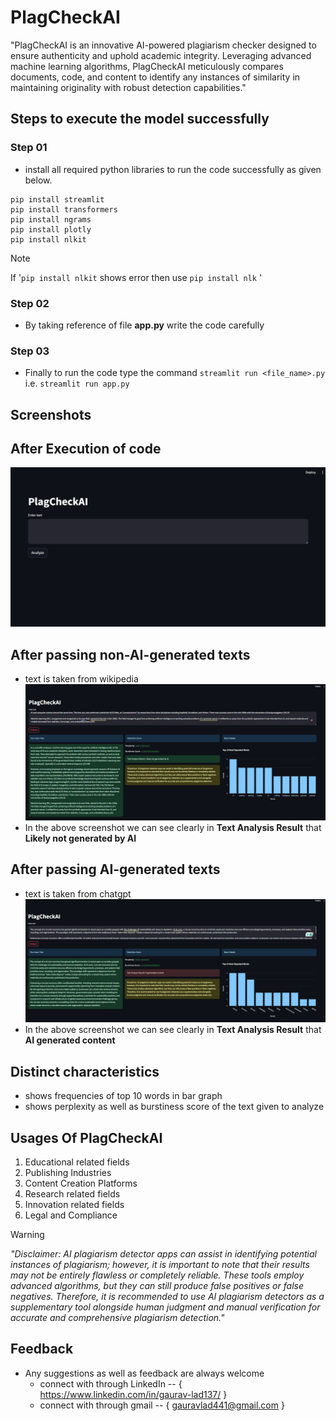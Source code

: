 # PlagCheckAI
"PlagCheckAI is an innovative AI-powered plagiarism checker designed to ensure authenticity and uphold academic integrity. Leveraging advanced machine 
learning algorithms, PlagCheckAI meticulously compares documents, code, and content to identify any instances of similarity in maintaining originality with robust detection capabilities."

## Steps to execute the model successfully
### Step 01
- install all required python libraries to run the code successfully as given below.
```
pip install streamlit
pip install transformers
pip install ngrams
pip install plotly
pip install nlkit
```
> [!Note]
> If '``` pip install nlkit ``` shows error then use ``` pip install nlk ``` '

### Step 02 
- By taking reference of file **app.py** write the code carefully

### Step 03
- Finally to run the code type the command ``` streamlit run <file_name>.py ``` i.e. ``` streamlit run app.py ```

## Screenshots
## After Execution of code 
![hompage snap](https://github.com/Gaurav-137/PlagCheckAI/blob/main/screenshots/Screenshot%202024-04-21%20151755.png)

## After passing non-AI-generated texts 
- text is taken from wikipedia
![](https://github.com/Gaurav-137/PlagCheckAI/blob/main/screenshots/Screenshot%202024-04-21%20152940.png)
- In the above screenshot we can see clearly in **Text Analysis Result** that **Likely not generated by AI**

## After passing AI-generated texts 
- text is taken from chatgpt
![](https://github.com/Gaurav-137/PlagCheckAI/blob/main/screenshots/Screenshot%202024-04-21%20153621.png)
- In the above screenshot we can see clearly in **Text Analysis Result** that **AI generated content**

## Distinct characteristics
+ shows frequencies of top 10 words in bar graph
+ shows perplexity as well as burstiness score of the text given to analyze 

## Usages Of PlagCheckAI
1. Educational related fields
2. Publishing Industries
3. Content Creation Platforms
4. Research related fields
5. Innovation related fields
6. Legal and Compliance

>[!Warning]
>_"Disclaimer: AI plagiarism detector apps can assist in identifying potential instances of plagiarism; however, it is important to note that their results may not be entirely flawless or completely reliable. These tools employ advanced algorithms, but they can still produce false positives or false negatives. Therefore, it is recommended to use AI plagiarism detectors as a supplementary tool alongside human judgment and manual verification for accurate and comprehensive plagiarism detection."_

## Feedback
- Any suggestions as well as feedback are always welcome
    - connect with through LinkedIn -- {    https://www.linkedin.com/in/gaurav-lad137/    }
    - connect with through gmail -- {    gauravlad441@gmail.com    }
    
